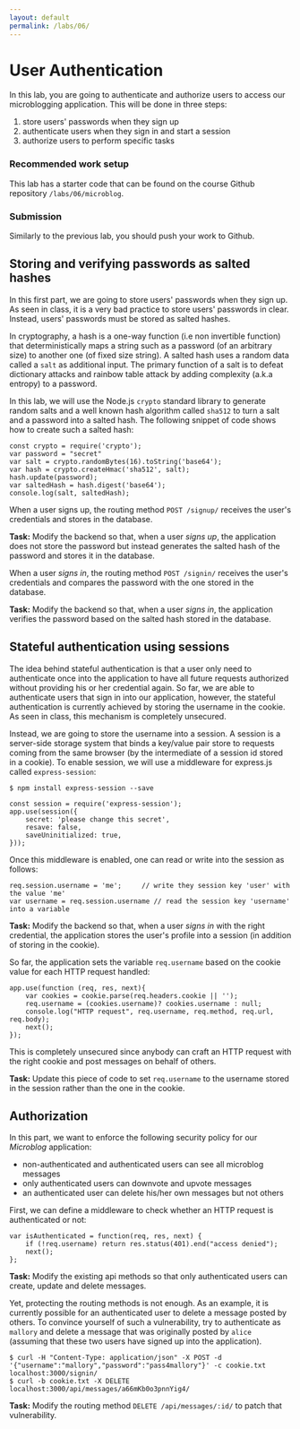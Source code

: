```yaml
---
layout: default
permalink: /labs/06/
---
```


# User Authentication

In this lab, you are going to authenticate and authorize users to access our microblogging application. This will be done in three steps: 

1. store users' passwords when they sign up
1. authenticate users when they sign in and start a session
1. authorize users to perform specific tasks

###  Recommended work setup

This lab has a starter code that can be found on the course Github repository `/labs/06/microblog`. 

### Submission

Similarly to the previous lab, you should push your work to Github. 

## Storing and verifying passwords as salted hashes

In this first part, we are going to store users' passwords when they sign up. As seen in class, it is a very bad practice to store users' passwords in clear. Instead, users' passwords must be stored as salted hashes. 

In cryptography, a hash is a one-way function (i.e non invertible function) that deterministically maps a string such as a password (of an arbitrary size) to another one (of fixed size string). A salted hash uses a random data called a `salt` as additional input. The primary function of a salt is to defeat dictionary attacks and rainbow table attack by adding complexity (a.k.a entropy) to a password. 

In this lab, we will use the Node.js `crypto` standard library to generate random salts and a well known hash algorithm called `sha512` to turn a salt and a password into a salted hash. The following snippet of code shows how to create such a salted hash: 

```
const crypto = require('crypto');
var password = "secret"
var salt = crypto.randomBytes(16).toString('base64');
var hash = crypto.createHmac('sha512', salt);
hash.update(password);
var saltedHash = hash.digest('base64');
console.log(salt, saltedHash);
```

When a user signs up, the routing method `POST /signup/` receives the user's credentials and stores in the database.

**Task:** Modify the backend so that, when a user *signs up*, the application does not store the password but instead generates the salted hash of the password and stores it in the database.

When a user *signs in*, the routing method `POST /signin/` receives the user's credentials and compares the password with the one stored in the database. 

**Task:** Modify the backend so that, when a user *signs in*, the application verifies the password based on the salted hash stored in the database.

## Stateful authentication using sessions

The idea behind stateful authentication is that a user only need to authenticate once into the application to have all future requests authorized without providing his or her credential again. So far, we are able to authenticate users that sign in into our application, however, the stateful authentication is currently achieved by storing the username in the cookie. As seen in class, this mechanism is completely unsecured. 

Instead, we are going to store the username into a session. A session is a server-side storage system that binds a key/value pair store to requests coming from the same browser (by the intermediate of a session id stored in a cookie). To enable session, we will use a middleware for express.js called `express-session`:

```
$ npm install express-session --save
```

```
const session = require('express-session');
app.use(session({
    secret: 'please change this secret',
    resave: false,
    saveUninitialized: true,
}));
```

Once this middleware is enabled, one can read or write into the session as follows:

```
req.session.username = 'me';     // write they session key 'user' with the value 'me'
var username = req.session.username // read the session key 'username' into a variable
```

**Task:** Modify the backend so that, when a user *signs in* with the right credential, the application stores the user's profile into a session (in addition of storing in the cookie). 

So far, the application sets the variable `req.username` based on the cookie value for each HTTP request handled:

```
app.use(function (req, res, next){
    var cookies = cookie.parse(req.headers.cookie || '');
    req.username = (cookies.username)? cookies.username : null;
    console.log("HTTP request", req.username, req.method, req.url, req.body);
    next();
});
```

This is completely unsecured since anybody can craft an HTTP request with the right cookie and post messages on behalf of others. 

**Task:** Update this piece of code to set `req.username` to the username stored in the session rather than the one in the cookie. 

## Authorization

In this part, we want to enforce the following security policy for our *Microblog* application:

- non-authenticated and authenticated users can see all microblog messages
- only authenticated users can downvote and upvote messages
- an authenticated user can delete his/her own messages but not others

First, we can define a middleware to check whether an HTTP request is authenticated or not: 

```
var isAuthenticated = function(req, res, next) {
    if (!req.username) return res.status(401).end("access denied");
    next();
};
```

**Task:** Modify the existing api methods so that only authenticated users can create, update and delete messages.  

Yet, protecting the routing methods is not enough. As an example, it is currently possible for an authenticated user to delete a message posted by others. To convince yourself of such a vulnerability, try to authenticate as `mallory` and delete a message that was originally posted by `alice` (assuming that these two users have signed up into the application). 

```
$ curl -H "Content-Type: application/json" -X POST -d '{"username":"mallory","password":"pass4mallory"}' -c cookie.txt localhost:3000/signin/
$ curl -b cookie.txt -X DELETE localhost:3000/api/messages/a66mKb0o3pnnYig4/
```

**Task:** Modify the routing method `DELETE /api/messages/:id/` to patch that vulnerability. 

